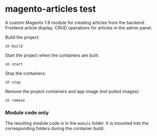 # magento-articles test
A custom Magento 1.9 module for creating articles from the backend.
Frontend article display. CRUD operations for articles in the admin panel.


Build the project:

`sh build`


Start the project when the containers are built:

`sh start`


Stop the containers:

`sh stop`

Remove the project containers and app image (not pulled images):

`sh remove`


### Module code only

The resulting module code is in the `module` folder. 
It is mounted into the corresponding folders during the container build.

